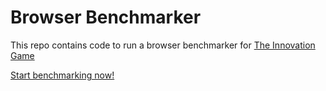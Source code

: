 # Browser Benchmarker

This repo contains code to run a browser benchmarker for [The Innovation Game](http://the-innovation-game.com/)

[Start benchmarking now!](https://the-innovation-game.com/benchmarker-dashboard)